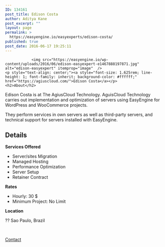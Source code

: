 ```yaml
---
ID: 134161
post_title: Edison Costa
author: Aditya Kane
post_excerpt: ""
layout: page
permalink: >
  https://easyengine.io/easyexperts/edison-costa/
published: true
post_date: 2016-06-17 19:25:11
---
```


				<img src="https://easyengine.io/wp-content/uploads/2016/06/edison-easyexpert-e1467888197871.jpg" alt="edison-easyexpert" itemprop="image"  />
	<p style="text-align: center;"><a style="font-size: 1.625rem; line-height: 1; font-family: inherit; background-color: #ffffff;" href="https://agiuscloud.com/">Edison Costa</a></p>
	<h2>About</h2>
<p>Edison Costa is at The AgiusCloud Technology. AguisCloud Technology carries out implementation and optimization of servers using EasyEngine for WordPress and WooCommerce projects.</p>
<p>They perform services in own servers as well as third-party servers, and technical support for servers installed with EasyEngine.</p>
	<h2>Details</h2>
<p><strong>Services Offered</strong></p>
<ul>
<li>Server/sites Migration</li>
<li>Managed Hosting</li>
<li>Performance Optimization</li>
<li>Server Setup</li>
<li>Retainer Contract</li>
</ul>
<p><strong>Rates</strong></p>
<ul>
<li>Hourly: 30 $</li>
<li>Minimum Project: No Limit</li>
</ul>
<p><strong>Location</strong></p>
<p>?? Sao Paulo, Brazil</p>
<p>&nbsp;</p>
			<a href="http://rt.cx/eeecosta" target="_self" role="button">
							Contact
					</a>